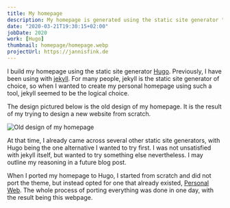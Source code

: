 ```yaml
---
title: My homepage
description: My homepage is generated using the static site generator "Hugo"
date: "2020-03-21T19:30:15+02:00"
jobDate: 2020
work: [Hugo]
thumbnail: homepage/homepage.webp
projectUrl: https://jannisfink.de
---
```


I build my homepage using the static site generator [Hugo](https://gohugo.io/).
Previously, I have been using with [jekyll](https://jekyllrb.com/).
For many people, jekyll is the static site generator of choice, so when I wanted to create my personal homepage using such a tool, jekyll seemed to be the logical choice.

The design pictured below is the old design of my homepage.
It is the result of my trying to design a new website from scratch.

![Old design of my homepage](/portfolio/homepage/homepage_old.png "Old design of my homepage")

At that time, I already came across several other static site generators, with Hugo being the one alternative I wanted to try first.
I was not unsatisfied with jekyll itself, but wanted to try something else nevertheless. I may outline my reasoning in a future blog post.

When I ported my homepage to Hugo, I started from scratch and did not port the theme, but instead opted for one that already existed, [Personal Web](https://themes.gohugo.io/personal-web/).
The whole process of porting everything was done in one day, with the result being this webpage.

